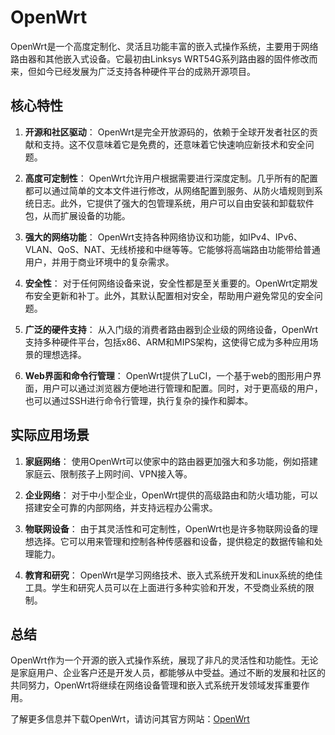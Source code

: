 # OpenWrt

OpenWrt是一个高度定制化、灵活且功能丰富的嵌入式操作系统，主要用于网络路由器和其他嵌入式设备。它最初由Linksys WRT54G系列路由器的固件修改而来，但如今已经发展为广泛支持各种硬件平台的成熟开源项目。

## 核心特性

1. **开源和社区驱动**：
   OpenWrt是完全开放源码的，依赖于全球开发者社区的贡献和支持。这不仅意味着它是免费的，还意味着它快速响应新技术和安全问题。

2. **高度可定制性**：
   OpenWrt允许用户根据需要进行深度定制。几乎所有的配置都可以通过简单的文本文件进行修改，从网络配置到服务、从防火墙规则到系统日志。此外，它提供了强大的包管理系统，用户可以自由安装和卸载软件包，从而扩展设备的功能。

3. **强大的网络功能**：
   OpenWrt支持各种网络协议和功能，如IPv4、IPv6、VLAN、QoS、NAT、无线桥接和中继等等。它能够将高端路由功能带给普通用户，并用于商业环境中的复杂需求。

4. **安全性**：
   对于任何网络设备来说，安全性都是至关重要的。OpenWrt定期发布安全更新和补丁。此外，其默认配置相对安全，帮助用户避免常见的安全问题。

5. **广泛的硬件支持**：
   从入门级的消费者路由器到企业级的网络设备，OpenWrt支持多种硬件平台，包括x86、ARM和MIPS架构，这使得它成为多种应用场景的理想选择。

6. **Web界面和命令行管理**：
   OpenWrt提供了LuCI，一个基于web的图形用户界面，用户可以通过浏览器方便地进行管理和配置。同时，对于更高级的用户，也可以通过SSH进行命令行管理，执行复杂的操作和脚本。

## 实际应用场景

1. **家庭网络**：
   使用OpenWrt可以使家中的路由器更加强大和多功能，例如搭建家庭云、限制孩子上网时间、VPN接入等。

2. **企业网络**：
   对于中小型企业，OpenWrt提供的高级路由和防火墙功能，可以搭建安全可靠的内部网络，并支持远程办公需求。

3. **物联网设备**：
   由于其灵活性和可定制性，OpenWrt也是许多物联网设备的理想选择。它可以用来管理和控制各种传感器和设备，提供稳定的数据传输和处理能力。

4. **教育和研究**：
   OpenWrt是学习网络技术、嵌入式系统开发和Linux系统的绝佳工具。学生和研究人员可以在上面进行多种实验和开发，不受商业系统的限制。

## 总结

OpenWrt作为一个开源的嵌入式操作系统，展现了非凡的灵活性和功能性。无论是家庭用户、企业客户还是开发人员，都能够从中受益。通过不断的发展和社区的共同努力，OpenWrt将继续在网络设备管理和嵌入式系统开发领域发挥重要作用。

了解更多信息并下载OpenWrt，请访问其官方网站：[OpenWrt](https://OpenWrt.org/)